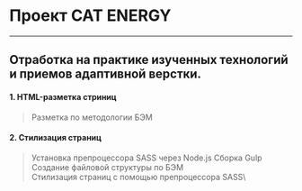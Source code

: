 # Проект CAT ENERGY
---

## Отработка на практике изученных технологий и приемов адаптивной верстки.

#### 1. HTML-разметка стриниц

> Разметка по методологии БЭМ

#### 2. Стилизация страниц

> Установка препроцессора SASS через Node.js
> Сборка Gulp\
> Создание файловой структуры по БЭМ\
> Стилизация страниц с помощью препроцессора SASS\

